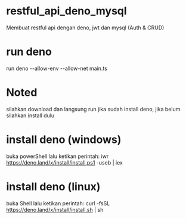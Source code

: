 # restful_api_deno_mysql
 Membuat restful api dengan deno, jwt dan mysql (Auth & CRUD)
 
# run deno
 run deno --allow-env --allow-net main.ts
 
# Noted
 silahkan download dan langsung run jika sudah install deno, jika belum silahkan install dulu
 
# install deno (windows)
 buka powerShell lalu ketikan perintah: iwr https://deno.land/x/install/install.ps1 -useb | iex
 
# install deno (linux)
 buka Shell lalu ketikan perintah: curl -fsSL https://deno.land/x/install/install.sh | sh
